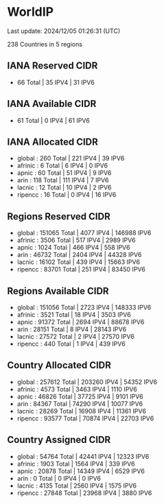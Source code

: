 # WorldIP

Last update: 2024/12/05 01:26:31 (UTC)

238 Countries in 5 regions

## IANA Reserved CIDR

- 66 Total | 35 IPV4 | 31 IPV6

## IANA Available CIDR

- 61 Total | 0 IPV4 | 61 IPV6

## IANA Allocated CIDR

- global : 260 Total | 221 IPV4 | 39 IPV6
- afrinic : 6 Total | 6 IPV4 | 0 IPV6
- apnic : 60 Total | 51 IPV4 | 9 IPV6
- arin : 118 Total | 111 IPV4 | 7 IPV6
- lacnic : 12 Total | 10 IPV4 | 2 IPV6
- ripencc : 16 Total | 0 IPV4 | 16 IPV6

## Regions Reserved CIDR

- global : 151065 Total | 4077 IPV4 | 146988 IPV6
- afrinic : 3506 Total | 517 IPV4 | 2989 IPV6
- apnic : 1024 Total | 466 IPV4 | 558 IPV6
- arin : 46732 Total | 2404 IPV4 | 44328 IPV6
- lacnic : 16102 Total | 439 IPV4 | 15663 IPV6
- ripencc : 83701 Total | 251 IPV4 | 83450 IPV6

## Regions Available CIDR

- global : 151056 Total | 2723 IPV4 | 148333 IPV6
- afrinic : 3521 Total | 18 IPV4 | 3503 IPV6
- apnic : 91372 Total | 2694 IPV4 | 88678 IPV6
- arin : 28151 Total | 8 IPV4 | 28143 IPV6
- lacnic : 27572 Total | 2 IPV4 | 27570 IPV6
- ripencc : 440 Total | 1 IPV4 | 439 IPV6

## Country Allocated CIDR

- global : 257612 Total | 203260 IPV4 | 54352 IPV6
- afrinic : 4573 Total | 3463 IPV4 | 1110 IPV6
- apnic : 46826 Total | 37725 IPV4 | 9101 IPV6
- arin : 84367 Total | 74290 IPV4 | 10077 IPV6
- lacnic : 28269 Total | 16908 IPV4 | 11361 IPV6
- ripencc : 93577 Total | 70874 IPV4 | 22703 IPV6

## Country Assigned CIDR

- global : 54764 Total | 42441 IPV4 | 12323 IPV6
- afrinic : 1903 Total | 1564 IPV4 | 339 IPV6
- apnic : 20878 Total | 14349 IPV4 | 6529 IPV6
- arin : 0 Total | 0 IPV4 | 0 IPV6
- lacnic : 4135 Total | 2560 IPV4 | 1575 IPV6
- ripencc : 27848 Total | 23968 IPV4 | 3880 IPV6

